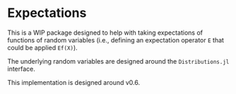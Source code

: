 # Expectations

This is a WIP package designed to help with taking expectations of functions of random variables (i.e., defining an expectation operator `E` that could be applied `Ef(X)`). 

The underlying random variables are designed around the `Distributions.jl` interface. 

This implementation is designed around v0.6. 